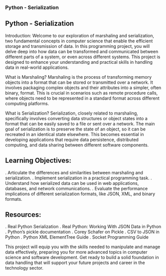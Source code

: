 ### Python - Serialization


## Python - Serialization

Introduction:
Welcome to our exploration of marshaling and serialization, two fundamental concepts in computer science that enable the efficient storage and transmission of data. In this programming project, you will delve deep into how data can be transformed and communicated between different parts of a system, or even across different systems. This project is designed to enhance your understanding and practical skills in handling data in real-world applications.

What is Marshaling?
Marshaling is the process of transforming memory objects into a format that can be stored or transmitted over a network. It involves packaging complex objects and their attributes into a simpler, often binary, format. This is crucial in scenarios such as remote procedure calls, where objects need to be represented in a standard format across different computing platforms.

What is Serialization?
Serialization, closely related to marshaling, specifically involves converting data structures or object states into a format that can be easily saved to a file or sent over a network. The main goal of serialization is to preserve the state of an object, so it can be recreated in an identical state elsewhere. This becomes essential in developing applications that require data persistence, distributed computing, and data sharing between different software components.

## Learning Objectives:
. Articulate the differences and similarities between marshaling and serialization.
. Implement serialization in a practical programming task.
. Understand how serialized data can be used in web applications, databases, and network communications.
. Evaluate the performance implications of different serialization formats, like JSON, XML, and binary formats.

## Resources:
. Real Python Serialization
. Real Python: Working With JSON Data in Python
. Python’s pickle documentation
. Corey Schafer on Pickle
. CSV to JSON in Python
. Python XML ElementTree Guide
. Socket Programming Guide

This project will equip you with the skills needed to manipulate and manage data effectively, preparing you for more advanced topics in computer science and software development. Get ready to build a solid foundation in data handling that will support your future projects and career in the technology sector.
